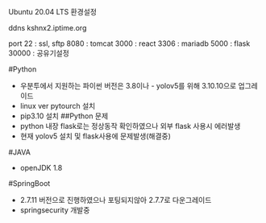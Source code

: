 Ubuntu 20.04 LTS 환경설정

ddns
kshnx2.iptime.org

port
22 : ssl, sftp
8080 : tomcat
3000 : react
3306 : mariadb
5000 : flask
30000 : 공유기설정

#Python
- 우분투에서 지원하는 파이썬 버전은 3.8이나 - yolov5를 위해 3.10.10으로 업그레이드 
- linux ver pytourch 설치
- pip3.10 설치
##Python 문제
- python 내장 flask로는 정상동작 확인하였으나 외부 flask 사용시 에러발생
- 현재 yolov5 설치 및 flask사용에 문제발생(해결중)

#JAVA
- openJDK 1.8

#SpringBoot
- 2.7.11 버전으로 진행하였으나 포팅되지않아 2.7.7로 다운그레이드
- springsecurity 개발중

